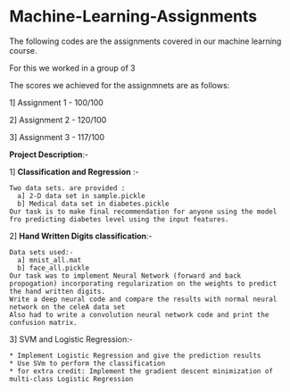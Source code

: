 # Machine-Learning-Assignments
The following codes are the assignments covered in our machine learning course.

For this we worked in a group of 3 

The scores we achieved for the assignmnets are as follows:

1] Assignment 1 - 100/100

2] Assignment 2 - 120/100

3] Assignment 3 - 117/100


**Project Description**:-

1] **Classification and Regression** :- 

    Two data sets. are provided :
      a] 2-D data set in sample.pickle 
      b] Medical data set in diabetes.pickle  
    Our task is to make final recommendation for anyone using the model fro predicting diabetes level using the input features.
    
 
2] **Hand Written Digits classification**:-

    Data sets used:-
      a] mnist_all.mat
      b] face_all.pickle 
    Our task was to implement Neural Network (forward and back propogation) incorporating regularization on the weights to predict the hand written digits.
    Write a deep neural code and compare the results with normal neural network on the celeA data set
    Also had to write a convolution neural network code and print the confusion matrix. 

3] SVM and Logistic Regression:-

    * Implement Logistic Regression and give the prediction results
    * Use SVm to perform the classification
    * for extra credit: Implement the gradient descent minimization of multi-class Logistic Regression 
